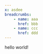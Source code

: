 ```yaml
---
x: asdee
breadcrumbs:
    - name: aaa
      href: bbb
    - name: ccc
      href: ddd
---
```

hello world!